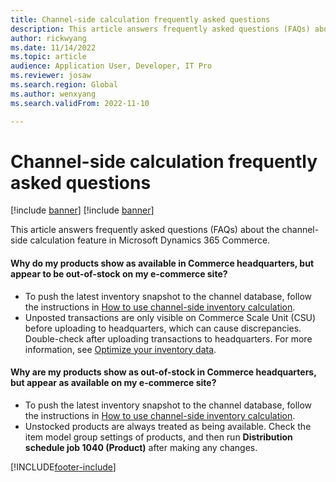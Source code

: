 ```yaml
---
title: Channel-side calculation frequently asked questions
description: This article answers frequently asked questions (FAQs) about the channel-side calculation feature in Microsoft Dynamics 365 Commerce.
author: rickwyang
ms.date: 11/14/2022
ms.topic: article
audience: Application User, Developer, IT Pro
ms.reviewer: josaw
ms.search.region: Global
ms.author: wenxyang
ms.search.validFrom: 2022-11-10

---
```

# Channel-side calculation frequently asked questions

[!include [banner](../includes/banner.md)]
[!include [banner](includes/preview-banner.md)]

This article answers frequently asked questions (FAQs) about the channel-side calculation feature in Microsoft Dynamics 365 Commerce.

#### Why do my products show as available in Commerce headquarters, but appear to be out-of-stock on my e-commerce site?

- To push the latest inventory snapshot to the channel database, follow the instructions in [How to use channel-side inventory calculation](use-channel-side-calculation.md).
- Unposted transactions are only visible on Commerce Scale Unit (CSU) before uploading to headquarters, which can cause discrepancies. Double-check after uploading transactions to headquarters. For more information, see [Optimize your inventory data](optimize-inventory-data.md).

#### Why are my products show as out-of-stock in Commerce headquarters, but appear as available on my e-commerce site?

- To push the latest inventory snapshot to the channel database, follow the instructions in [How to use channel-side inventory calculation](use-channel-side-calculation.md).
- Unstocked products are always treated as being available. Check the item model group settings of products, and then run **Distribution schedule job 1040 (Product)** after making any changes.

[!INCLUDE[footer-include](../includes/footer-banner.md)]
